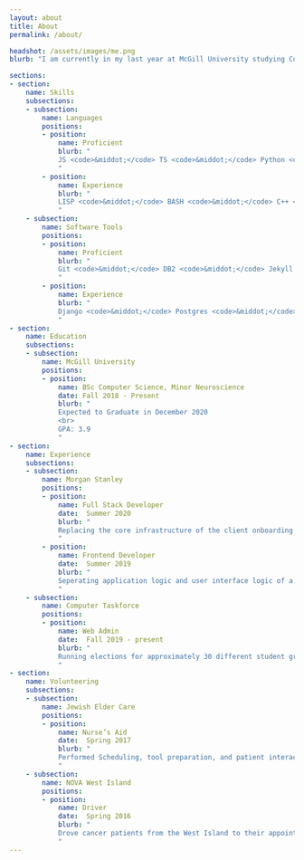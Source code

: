 ```yaml
---
layout: about
title: About
permalink: /about/

headshot: /assets/images/me.png
blurb: "I am currently in my last year at McGill University studying Computer Science. I interned at Morgan Stanley developing equity risk systems in the summer of 2019 and I am interning again this summer to work in corporate funding technology."

sections:
- section: 
    name: Skills
    subsections:
    - subsection: 
        name: Languages
        positions: 
        - position: 
            name: Proficient
            blurb: "
            JS <code>&middot;</code> TS <code>&middot;</code> Python <code>&middot;</code> Java <code>&middot;</code> SQL <code>&middot;</code> OCaml <code>&middot;</code> C
            "
        - position: 
            name: Experience
            blurb: "
            LISP <code>&middot;</code> BASH <code>&middot;</code> C++ <code>&middot;</code> MIPS
            "
    - subsection: 
        name: Software Tools
        positions: 
        - position: 
            name: Proficient
            blurb: "
            Git <code>&middot;</code> DB2 <code>&middot;</code> Jekyll <code>&middot;</code> Boostrap <code>&middot;</code> React <code>&middot;</code> Spring
            "
        - position: 
            name: Experience
            blurb: "
            Django <code>&middot;</code> Postgres <code>&middot;</code> Angular 
            "
- section: 
    name: Education
    subsections:
    - subsection: 
        name: McGill University
        positions: 
        - position: 
            name: BSc Computer Science, Minor Neuroscience
            date: Fall 2018 - Present
            blurb: "
            Expected to Graduate in December 2020
            <br> 
            GPA: 3.9
            "
- section:
    name: Experience
    subsections:
    - subsection:
        name: Morgan Stanley
        positions: 
        - position:
            name: Full Stack Developer
            date:  Summer 2020
            blurb: "
            Replacing the core infrastructure of the client onboarding process for Morgan Stanley's instutional clients. Creating tables in DB2, services with spring, and components in Angular using ag-grid.
            "
        - position:
            name: Frontend Developer
            date:  Summer 2019
            blurb: "
            Seperating application logic and user interface logic of a frontend heavy application by creating a Java based RESTful service. Preforming additional Python scripting to parse user usage and preferences in the team's database to determine areas of improvement in the application. 
            "
    - subsection:
        name: Computer Taskforce
        positions: 
        - position: 
            name: Web Admin
            date:  Fall 2019 - present
            blurb: "
            Running elections for approximately 30 different student groups at McGill. Solving responsive design issues for other clubs and developing the CTF main website. Increasing student involvement in development by hosting tutorials and dev nights.
            "
- section:
    name: Volunteering
    subsections:
    - subsection:
        name: Jewish Elder Care 
        positions: 
        - position:
            name: Nurse’s Aid
            date:  Spring 2017
            blurb: "
            Performed Scheduling, tool preparation, and patient interaction.
            "
    - subsection:
        name: NOVA West Island
        positions: 
        - position:
            name: Driver
            date:  Spring 2016
            blurb: "
            Drove cancer patients from the West Island to their appointments in downtown Montreal
            "
---
```

